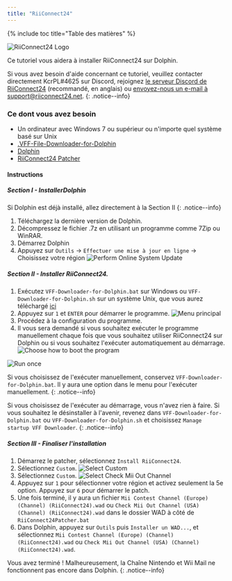 ```yaml
---
title: "RiiConnect24"
---
```


{% include toc title="Table des matières" %}

![RiiConnect24 Logo](/images/WiiRC24Logo.jpg)

Ce tutoriel vous aidera à installer RiiConnect24 sur Dolphin.

Si vous avez besoin d'aide concernant ce tutoriel, veuillez contacter directement KcrPL#4625 sur Discord, rejoignez [le serveur Discord de RiiConnect24](https://discord.gg/rc24) (recommandé, en anglais) ou [envoyez-nous un e-mail à support@riiconnect24.net](mailto:support@riiconnect24.net).
{: .notice--info}

### Ce dont vous avez besoin
* Un ordinateur avec Windows 7 ou supérieur ou n'importe quel système basé sur Unix
* [.VFF-File-Downloader-for-Dolphin](https://github.com/RiiConnect24/.VFF-File-Downloader-for-Dolphin/releases)
* [Dolphin](https://dolphin-emu.org/download/)
* [RiiConnect24 Patcher](https://github.com/RiiConnect24/RiiConnect24-Patcher/releases)

#### Instructions

##### Section I - InstallerDolphin

Si Dolphin est déjà installé, allez directement à la Section II
{: .notice--info}

1. Téléchargez la dernière version de Dolphin.
2. Décompressez le fichier .7z en utilisant un programme comme 7Zip ou WinRAR.
3. Démarrez Dolphin
4. Appuyez sur `Outils` -> `Effectuer une mise à jour en ligne` -> Choisissez votre région ![Perform Online System Update](/images/Dolphin_RC24/1.jpg)

##### Section II - Installer RiiConnect24.

1. Exécutez `VFF-Downloader-for-Dolphin.bat` sur Windows ou `VFF-Downloader-for-Dolphin.sh` sur un système Unix, que vous aurez téléchargé [ici](https://github.com/RiiConnect24/.VFF-File-Downloader-for-Dolphin/releases)
2. Appuyez sur `1` et `ENTER` pour démarrer le programme. ![Menu principal](/images/Dolphin_RC24/2.jpg)
3. Procédez à la configuration du programme.
4. Il vous sera demandé si vous souhaitez exécuter le programme manuellement chaque fois que vous souhaitez utiliser RiiConnect24 sur Dolphin ou si vous souhaitez l'exécuter automatiquement au démarrage. ![Choose how to boot the program](/images/Dolphin_RC24/3.jpg)

![Run once](/images/Dolphin_RC24/4.jpg)

Si vous choisissez de l'exécuter manuellement, conservez `VFF-Downloader-for-Dolphin.bat`. Il y aura une option dans le menu pour l'exécuter manuellement.
{: .notice--info}

Si vous choisissez de l'exécuter au démarrage, vous n'avez rien à faire. Si vous souhaitez le désinstaller à l'avenir, revenez dans `VFF-Downloader-for-Dolphin.bat` ou `VFF-Downloader-for-Dolphin.sh` et choisissez `Manage startup VFF Downloader`.
{: .notice--info}

##### Section III - Finaliser l'installation

1. Démarrez le patcher, sélectionnez `Install RiiConnect24`.
2. Sélectionnez `Custom`. ![Select Custom](/images/Dolphin_RC24/5.jpg)
3. Sélectionnez `Custom`. ![Select Check Mii Out Channel](/images/Dolphin_RC24/6.jpg)
4. Appuyez sur `1` pour sélectionner votre région et activez seulement la 5e option. Appuyez sur `6` pour démarrer le patch.
5. Une fois terminé, il y aura un fichier `Mii Contest Channel (Europe) (Channel) (RiiConnect24).wad` ou `Check Mii Out Channel (USA) (Channel) (RiiConnect24).wad` dans le dossier WAD à côté de `RiiConnect24Patcher.bat`
6. Dans Dolphin, appuyez sur `Outils` puis `Installer un WAD...`, et sélectionnez `Mii Contest Channel (Europe) (Channel) (RiiConnect24).wad` ou `Check Mii Out Channel (USA) (Channel) (RiiConnect24).wad`.

Vous avez terminé ! Malheureusement, la Chaîne Nintendo et Wii Mail ne fonctionnent pas encore dans Dolphin.
{: .notice--info}
